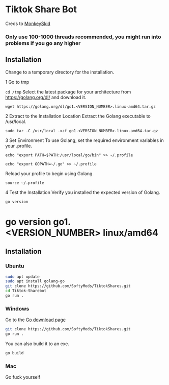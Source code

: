 # Tiktok Share Bot
Creds to [MonkeySkid](https://github.com/monkeyskid)

### Only use 100-1000 threads recommended, you might run into problems if you go any higher

## Installation

Change to a temporary directory for the installation.

1 Go to tmp

```cd /tmp```
Select the latest package for your architecture from https://golang.org/dl/ and download it.

```wget https://golang.org/dl/go1.<VERSION_NUMBER>.linux-amd64.tar.gz```

2 Extract to the Installation Location
Extract the Golang executable to /usr/local.

```sudo tar -C /usr/local -xzf go1.<VERSION_NUMBER>.linux-amd64.tar.gz```

3 Set Environment
To use Golang, set the required environment variables in your .profile.

```echo "export PATH=$PATH:/usr/local/go/bin" >> ~/.profile```

```echo "export GOPATH=~/.go" >> ~/.profile```

Reload your profile to begin using Golang.

```source ~/.profile```

4 Test the Installation
Verify you installed the expected version of Golang.

```go version```

# go version go1.<VERSION_NUMBER> linux/amd64


## Installation


### Ubuntu
```bash
sudo apt update
sudo apt install golang-go
git clone https://github.com/SoftyMods/TiktokShares.git
cd Tiktok-Sharebot
go run .
```


### Windows
Go to the [Go download page](https://go.dev/dl/)
```bash
git clone https://github.com/SoftyMods/TiktokShares.git
go run .
```
You can also build it to an exe.
```bash
go build
```

### Mac
Go fuck yourself
